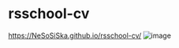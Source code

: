 # rsschool-cv
https://NeSoSiSka.github.io/rsschool-cv/
![image](https://user-images.githubusercontent.com/78197152/110581530-4f95d480-819d-11eb-8d33-592d6a0bd785.png)
